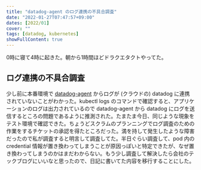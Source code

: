 ```yaml
---
title: "datadog-agent のログ連携の不具合調査"
date: "2022-01-27T07:47:57+09:00"
dates: [2022/01]
cover: ""
tags: [datadog, kubernetes]
showFullContent: true
---
```


0時に寝て4時に起きた。朝から1時間ほどドラクエタクトやってた。

## ログ連携の不具合調査

少し前に本番環境で [datadog-agent](https://github.com/DataDog/datadog-agent) からログが (クラウドの) datadog に連携されていないことがわかった。kubectl logs のコマンドで確認すると、アプリケーションのログは出力されているので datadog-agent から datadog にログを送信するところの問題であるように推測された。たまたま今日、同じような現象をテスト環境で確認できた。ちょうどスクラムのプランニングでログ調査のための作業をするチケットの承認を得たところだった。満を持して発生したような障害だったので私が調査すると明言して調査してた。半日ぐらい調査して、pod 内の credential 情報が置き換わってしまうことが原因っぽいと特定できたが、なぜ置き換わってしまうのかはまだわからない。もう少し調査して解決したら会社のテックブログにいいなと思ったので、日記に書いてた内容を移行することにした。
